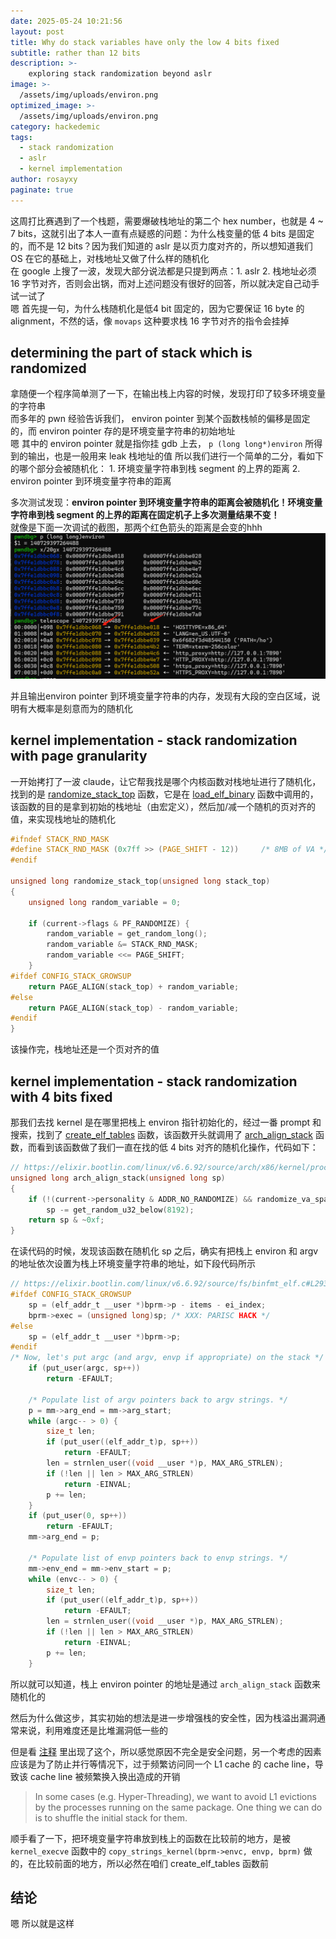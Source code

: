 ```yaml
---
date: 2025-05-24 10:21:56
layout: post
title: Why do stack variables have only the low 4 bits fixed
subtitle: rather than 12 bits
description: >-
    exploring stack randomization beyond aslr
image: >-
  /assets/img/uploads/environ.png
optimized_image: >-
  /assets/img/uploads/environ.png
category: hackedemic
tags:
  - stack randomization
  - aslr
  - kernel implementation
author: rosayxy
paginate: true
---
```

这周打比赛遇到了一个栈题，需要爆破栈地址的第二个 hex number，也就是 4 ~ 7 bits，这就引出了本人一直有点疑惑的问题：为什么栈变量的低 4 bits 是固定的，而不是 12 bits？因为我们知道的 aslr 是以页力度对齐的，所以想知道我们 OS 在它的基础上，对栈地址又做了什么样的随机化   
在 google 上搜了一波，发现大部分说法都是只提到两点：1. aslr 2. 栈地址必须 16 字节对齐，否则会出锅，而对上述问题没有很好的回答，所以就决定自己动手试一试了        
嗯 首先提一句，为什么栈随机化是低4 bit 固定的，因为它要保证 16 byte 的 alignment，不然的话，像 `movaps` 这种要求栈 16 字节对齐的指令会挂掉    

## determining the part of stack which is randomized

拿随便一个程序简单测了一下，在输出栈上内容的时候，发现打印了较多环境变量的字符串    
而多年的 pwn 经验告诉我们， environ pointer 到某个函数栈帧的偏移是固定的，而 environ pointer 存的是环境变量字符串的初始地址    
嗯 其中的 environ pointer 就是指你挂 gdb 上去， `p (long long*)environ` 所得到的输出，也是一般用来 leak 栈地址的值
所以我们进行一个简单的二分，看如下的哪个部分会被随机化： 1. 环境变量字符串到栈 segment 的上界的距离 2. environ pointer 到环境变量字符串的距离    

多次测试发现：**environ pointer 到环境变量字符串的距离会被随机化！环境变量字符串到栈 segment 的上界的距离在固定机子上多次测量结果不变！**    
就像是下面一次调试的截图，那两个红色箭头的距离是会变的hhh   
![alt_text](/assets/img/uploads/environ_output.png)

并且输出environ pointer 到环境变量字符串的内存，发现有大段的空白区域，说明有大概率是刻意而为的随机化    

## kernel implementation - stack randomization with page granularity
一开始拷打了一波 claude，让它帮我找是哪个内核函数对栈地址进行了随机化，找到的是 [randomize_stack_top](https://elixir.bootlin.com/linux/v6.6.70/source/mm/util.c#L322) 函数，它是在 [load_elf_binary](https://elixir.bootlin.com/linux/v6.6.70/source/fs/binfmt_elf.c#L823) 函数中调用的，该函数的目的是拿到初始的栈地址（由宏定义），然后加/减一个随机的页对齐的值，来实现栈地址的随机化   
```c
#ifndef STACK_RND_MASK
#define STACK_RND_MASK (0x7ff >> (PAGE_SHIFT - 12))     /* 8MB of VA */
#endif

unsigned long randomize_stack_top(unsigned long stack_top)
{
	unsigned long random_variable = 0;

	if (current->flags & PF_RANDOMIZE) {
		random_variable = get_random_long();
		random_variable &= STACK_RND_MASK;
		random_variable <<= PAGE_SHIFT;
	}
#ifdef CONFIG_STACK_GROWSUP
	return PAGE_ALIGN(stack_top) + random_variable;
#else
	return PAGE_ALIGN(stack_top) - random_variable;
#endif
}
```

该操作完，栈地址还是一个页对齐的值   

## kernel implementation - stack randomization with 4 bits fixed

那我们去找 kernel 是在哪里把栈上 environ 指针初始化的，经过一番 prompt 和搜索，找到了 [create_elf_tables](https://elixir.bootlin.com/linux/v6.6.92/source/fs/binfmt_elf.c#L156) 函数，该函数开头就调用了 [arch_align_stack](https://elixir.bootlin.com/linux/v6.6.92/source/arch/x86/kernel/process.c#L1029) 函数，而看到该函数做了我们一直在找的低 4 bits 对齐的随机化操作，代码如下：
```c
// https://elixir.bootlin.com/linux/v6.6.92/source/arch/x86/kernel/process.c#L1029
unsigned long arch_align_stack(unsigned long sp)
{
	if (!(current->personality & ADDR_NO_RANDOMIZE) && randomize_va_space)
		sp -= get_random_u32_below(8192);
	return sp & ~0xf;
}
```

在读代码的时候，发现该函数在随机化 sp 之后，确实有把栈上 environ 和 argv 的地址依次设置为栈上环境变量字符串的地址，如下段代码所示    
```c
// https://elixir.bootlin.com/linux/v6.6.92/source/fs/binfmt_elf.c#L293
#ifdef CONFIG_STACK_GROWSUP
	sp = (elf_addr_t __user *)bprm->p - items - ei_index;
	bprm->exec = (unsigned long)sp; /* XXX: PARISC HACK */
#else
	sp = (elf_addr_t __user *)bprm->p;
#endif
/* Now, let's put argc (and argv, envp if appropriate) on the stack */
	if (put_user(argc, sp++))
		return -EFAULT;

	/* Populate list of argv pointers back to argv strings. */
	p = mm->arg_end = mm->arg_start;
	while (argc-- > 0) {
		size_t len;
		if (put_user((elf_addr_t)p, sp++))
			return -EFAULT;
		len = strnlen_user((void __user *)p, MAX_ARG_STRLEN);
		if (!len || len > MAX_ARG_STRLEN)
			return -EINVAL;
		p += len;
	}
	if (put_user(0, sp++))
		return -EFAULT;
	mm->arg_end = p;

	/* Populate list of envp pointers back to envp strings. */
	mm->env_end = mm->env_start = p;
	while (envc-- > 0) {
		size_t len;
		if (put_user((elf_addr_t)p, sp++))
			return -EFAULT;
		len = strnlen_user((void __user *)p, MAX_ARG_STRLEN);
		if (!len || len > MAX_ARG_STRLEN)
			return -EINVAL;
		p += len;
	}
```
所以就可以知道，栈上 environ pointer 的地址是通过 `arch_align_stack` 函数来随机化的   

然后为什么做这步，其实初始的想法是进一步增强栈的安全性，因为栈溢出漏洞通常来说，利用难度还是比堆漏洞低一些的   

但是看 [注释](https://elixir.bootlin.com/linux/v6.6.92/source/fs/binfmt_elf.c#L178) 里出现了这个，所以感觉原因不完全是安全问题，另一个考虑的因素应该是为了防止并行等情况下，过于频繁访问同一个 L1 cache 的 cache line，导致该 cache line 被频繁换入换出造成的开销   
> In some cases (e.g. Hyper-Threading), we want to avoid L1 evictions by the processes running on the same package. One thing we can do is to shuffle the initial stack for them.

顺手看了一下，把环境变量字符串放到栈上的函数在比较前的地方，是被 `kernel_execve` 函数中的 `copy_strings_kernel(bprm->envc, envp, bprm)` 做的，在比较前面的地方，所以必然在咱们 create_elf_tables 函数前   
## 结论
嗯 所以就是这样
